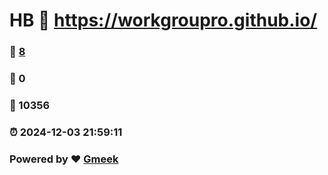 # HB  :link: https://workgroupro.github.io/ 
### :page_facing_up: [8](https://workgroupro.github.io//tag.html) 
### :speech_balloon: 0 
### :hibiscus: 10356 
### :alarm_clock: 2024-12-03 21:59:11 
### Powered by :heart: [Gmeek](https://github.com/Meekdai/Gmeek)
